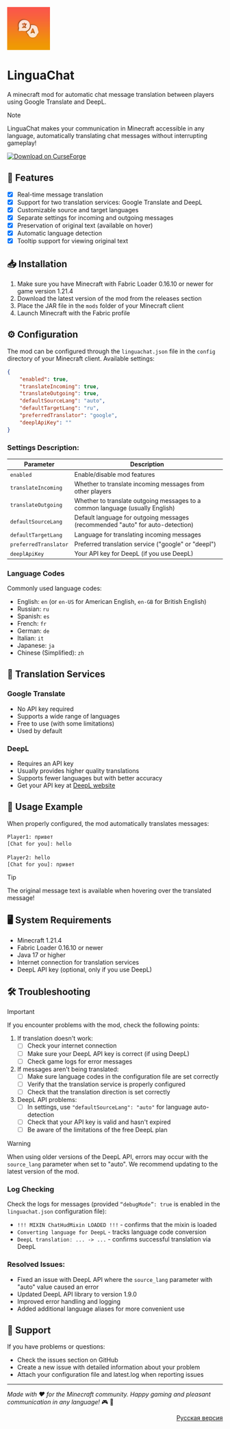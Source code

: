 <img alt="Icon" width=100 src="https://raw.githubusercontent.com/Lintech-1/LinguaChat/refs/heads/main/src/main/resources/assets/linguachat/linguachat.png">

# LinguaChat

A minecraft mod for automatic chat message translation between players using Google Translate and DeepL.

> [!NOTE]
> LinguaChat makes your communication in Minecraft accessible in any language, automatically translating chat messages without interrupting gameplay!

[![Download on CurseForge](https://img.shields.io/curseforge/dt/1215804?label=Download%20on%20CurseForge&logo=curseforge)](https://www.curseforge.com/minecraft/mc-mods/linguachat)

## 🌟 Features

- [x] Real-time message translation
- [x] Support for two translation services: Google Translate and DeepL
- [x] Customizable source and target languages
- [x] Separate settings for incoming and outgoing messages
- [x] Preservation of original text (available on hover)
- [x] Automatic language detection
- [x] Tooltip support for viewing original text

## 📥 Installation

1. Make sure you have Minecraft with Fabric Loader 0.16.10 or newer for game version 1.21.4
2. Download the latest version of the mod from the releases section
3. Place the JAR file in the `mods` folder of your Minecraft client
4. Launch Minecraft with the Fabric profile

## ⚙️ Configuration

The mod can be configured through the `linguachat.json` file in the `config` directory of your Minecraft client. Available settings:

```json
{
    "enabled": true,
    "translateIncoming": true,
    "translateOutgoing": true,
    "defaultSourceLang": "auto",
    "defaultTargetLang": "ru",
    "preferredTranslator": "google",
    "deeplApiKey": ""
}
```

### Settings Description:

| Parameter | Description |
| --- | --- |
| `enabled` | Enable/disable mod features |
| `translateIncoming` | Whether to translate incoming messages from other players |
| `translateOutgoing` | Whether to translate outgoing messages to a common language (usually English) |
| `defaultSourceLang` | Default language for outgoing messages (recommended "auto" for auto-detection) |
| `defaultTargetLang` | Language for translating incoming messages |
| `preferredTranslator` | Preferred translation service ("google" or "deepl") |
| `deeplApiKey` | Your API key for DeepL (if you use DeepL) |

### Language Codes

Commonly used language codes:
- English: `en` (or `en-US` for American English, `en-GB` for British English)
- Russian: `ru`
- Spanish: `es`
- French: `fr`
- German: `de`
- Italian: `it`
- Japanese: `ja`
- Chinese (Simplified): `zh`

## 🔄 Translation Services

### Google Translate
- No API key required
- Supports a wide range of languages
- Free to use (with some limitations)
- Used by default

### DeepL
- Requires an API key
- Usually provides higher quality translations
- Supports fewer languages but with better accuracy
- Get your API key at [DeepL website](https://www.deepl.com/pro-api)

## 📝 Usage Example

When properly configured, the mod automatically translates messages:

```
Player1: привет
[Chat for you]: hello

Player2: hello
[Chat for you]: привет
```

> [!TIP]
> The original message text is available when hovering over the translated message!

## 🖥️ System Requirements

- Minecraft 1.21.4
- Fabric Loader 0.16.10 or newer
- Java 17 or higher
- Internet connection for translation services
- DeepL API key (optional, only if you use DeepL)

## 🛠️ Troubleshooting

> [!IMPORTANT]
> If you encounter problems with the mod, check the following points:

1. If translation doesn't work:
   - [ ] Check your internet connection
   - [ ] Make sure your DeepL API key is correct (if using DeepL)
   - [ ] Check game logs for error messages

2. If messages aren't being translated:
   - [ ] Make sure language codes in the configuration file are set correctly
   - [ ] Verify that the translation service is properly configured
   - [ ] Check that the translation direction is set correctly

3. DeepL API problems:
   - [ ] In settings, use `"defaultSourceLang": "auto"` for language auto-detection
   - [ ] Check that your API key is valid and hasn't expired
   - [ ] Be aware of the limitations of the free DeepL plan

> [!WARNING]
> When using older versions of the DeepL API, errors may occur with the `source_lang` parameter when set to "auto". We recommend updating to the latest version of the mod.

### Log Checking

Check the logs for messages (provided `“debugMode”: true` is enabled in the `linguachat.json` configuration file):
- `!!! MIXIN ChatHudMixin LOADED !!!` - confirms that the mixin is loaded
- `Converting language for DeepL` - tracks language code conversion
- `DeepL translation: ... -> ...` - confirms successful translation via DeepL

### Resolved Issues:

- Fixed an issue with DeepL API where the `source_lang` parameter with "auto" value caused an error
- Updated DeepL API library to version 1.9.0
- Improved error handling and logging
- Added additional language aliases for more convenient use

## 📢 Support

If you have problems or questions:
- Check the issues section on GitHub
- Create a new issue with detailed information about your problem
- Attach your configuration file and latest.log when reporting issues

---

*Made with ❤️ for the Minecraft community. Happy gaming and pleasant communication in any language!* :video_game: :speech_balloon:

<div align="right">
<a href="README-RU.md">Русская версия</a>
</div> 

